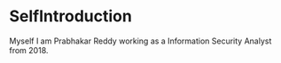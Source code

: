 # SelfIntroduction
Myself I am Prabhakar Reddy working as a Information Security Analyst from 2018.
